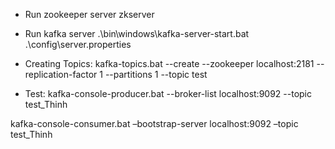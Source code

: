 -	Run zookeeper server
zkserver

-	Run kafka server
.\bin\windows\kafka-server-start.bat .\config\server.properties

-	Creating Topics:
kafka-topics.bat --create --zookeeper localhost:2181 --replication-factor 1 --partitions 1 --topic test

-	Test:
kafka-console-producer.bat --broker-list localhost:9092 --topic test_Thinh

kafka-console-consumer.bat –bootstrap-server localhost:9092 –topic test_Thinh
